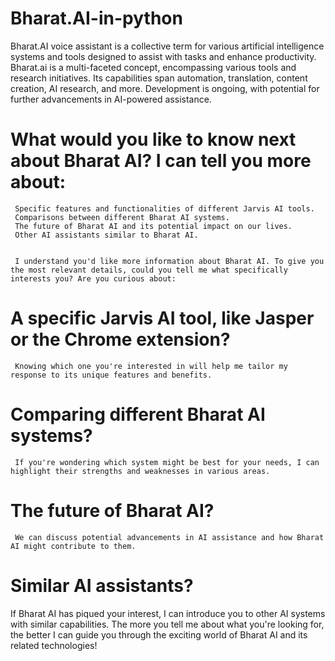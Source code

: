 # Bharat.AI-in-python
Bharat.AI voice assistant is a collective term for various artificial intelligence systems and tools designed to assist with tasks and enhance productivity. 
Bharat.ai is a multi-faceted concept, encompassing various tools and research initiatives.
Its capabilities span automation, translation, content creation, AI research, and more.
Development is ongoing, with potential for further advancements in AI-powered assistance.


 # What would you like to know next about Bharat AI? I can tell you more about:

     Specific features and functionalities of different Jarvis AI tools.
     Comparisons between different Bharat AI systems.
     The future of Bharat AI and its potential impact on our lives.
     Other AI assistants similar to Bharat AI.


     I understand you'd like more information about Bharat AI. To give you the most relevant details, could you tell me what specifically interests you? Are you curious about:

# A specific Jarvis AI tool, like Jasper or the Chrome extension? 
     Knowing which one you're interested in will help me tailor my response to its unique features and benefits.
# Comparing different Bharat AI systems? 
     If you're wondering which system might be best for your needs, I can highlight their strengths and weaknesses in various areas.
# The future of Bharat AI? 
     We can discuss potential advancements in AI assistance and how Bharat AI might contribute to them.
# Similar AI assistants? 
If Bharat AI has piqued your interest, I can introduce you to other AI systems with similar capabilities.
The more you tell me about what you're looking for, the better I can guide you through the exciting world of Bharat AI and its related technologies!
